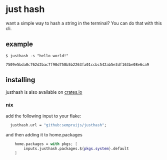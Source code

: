 # just hash

want a simple way to hash a string in the terminal? You can do that with this cli.

## example

```shell
$ justhash -s "hello world!"

7509e5bda0c762d2bac7f90d758b5b2263fa01ccbc542ab5e3df163be08e6ca9
```

## installing

justhash is also available on [crates.io](https://crates.io/crates/justhash)

### nix

add the following input to your flake:

```nix
  justhash.url = "github:sempruijs/justhash";
```

and then adding it to home.packages

```nix
    home.packages = with pkgs; [
        inputs.justhash.packages.${pkgs.system}.default
    ]
```